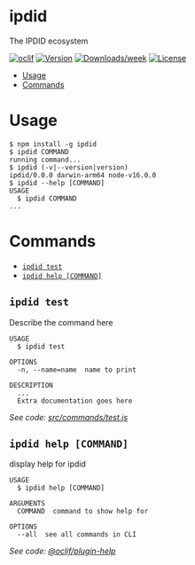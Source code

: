 ipdid
=====

The IPDID ecosystem

[![oclif](https://img.shields.io/badge/cli-oclif-brightgreen.svg)](https://oclif.io)
[![Version](https://img.shields.io/npm/v/ipdid.svg)](https://npmjs.org/package/ipdid)
[![Downloads/week](https://img.shields.io/npm/dw/ipdid.svg)](https://npmjs.org/package/ipdid)
[![License](https://img.shields.io/npm/l/ipdid.svg)](https://github.com/mingderwang/ipdid/blob/master/package.json)

<!-- toc -->
* [Usage](#usage)
* [Commands](#commands)
<!-- tocstop -->
# Usage
<!-- usage -->
```sh-session
$ npm install -g ipdid
$ ipdid COMMAND
running command...
$ ipdid (-v|--version|version)
ipdid/0.0.0 darwin-arm64 node-v16.0.0
$ ipdid --help [COMMAND]
USAGE
  $ ipdid COMMAND
...
```
<!-- usagestop -->
# Commands
<!-- commands -->
* [`ipdid test`](#ipdid-test)
* [`ipdid help [COMMAND]`](#ipdid-help-command)

## `ipdid test`

Describe the command here

```
USAGE
  $ ipdid test

OPTIONS
  -n, --name=name  name to print

DESCRIPTION
  ...
  Extra documentation goes here
```

_See code: [src/commands/test.js](https://github.com/mingderwang/ipdid/blob/v0.0.0/src/commands/test.js)_

## `ipdid help [COMMAND]`

display help for ipdid

```
USAGE
  $ ipdid help [COMMAND]

ARGUMENTS
  COMMAND  command to show help for

OPTIONS
  --all  see all commands in CLI
```

_See code: [@oclif/plugin-help](https://github.com/oclif/plugin-help/blob/v3.2.2/src/commands/help.ts)_
<!-- commandsstop -->
